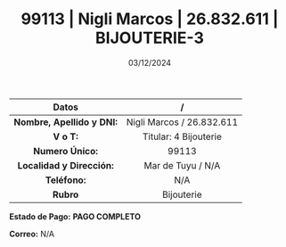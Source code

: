 ﻿---
title: 99113 | Nigli Marcos | 26.832.611 | BIJOUTERIE-3
date: 03/12/2024
draft: false
tags: ['mar-del-tuyu', 'titular', 'bijouterie']
---

|          **Datos**          |  /  |
|:---------------------------:|:---:|
| **Nombre, Apellido y DNI:** | Nigli Marcos / 26.832.611 |
|          **V o T:**         | Titular: 4 Bijouterie |
|      **Numero Único:**      | 99113 |
|  **Localidad y Dirección:** | Mar de Tuyu / N/A |
|        **Teléfono:**        | N/A |
|          **Rubro**          | Bijouterie |

**Estado de Pago:** **PAGO COMPLETO**

**Correo:** N/A
